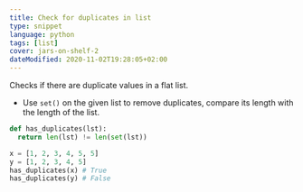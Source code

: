 ```yaml
---
title: Check for duplicates in list
type: snippet
language: python
tags: [list]
cover: jars-on-shelf-2
dateModified: 2020-11-02T19:28:05+02:00
---
```


Checks if there are duplicate values in a flat list.

- Use `set()` on the given list to remove duplicates, compare its length with the length of the list.

```py
def has_duplicates(lst):
  return len(lst) != len(set(lst))
```

```py
x = [1, 2, 3, 4, 5, 5]
y = [1, 2, 3, 4, 5]
has_duplicates(x) # True
has_duplicates(y) # False
```
